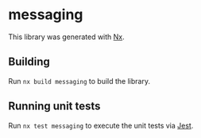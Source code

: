 # messaging

This library was generated with [Nx](https://nx.dev).

## Building

Run `nx build messaging` to build the library.

## Running unit tests

Run `nx test messaging` to execute the unit tests via [Jest](https://jestjs.io).
